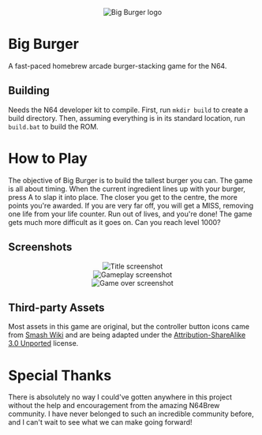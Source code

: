 <p align="center">
  <img align="center" alt="Big Burger logo" src="https://i.imgur.com/iGSjpDB.png" />
</p>

# Big Burger
A fast-paced homebrew arcade burger-stacking game for the N64.

## Building
Needs the N64 developer kit to compile.
First, run `mkdir build` to create a build directory.
Then, assuming everything is in its standard location, run `build.bat` to build the ROM.

# How to Play
The objective of Big Burger is to build the tallest burger you can.
The game is all about timing.
When the current ingredient lines up with your burger, press A to slap it into place.
The closer you get to the centre, the more points you're awarded.
If you are very far off, you will get a MISS, removing one life from your life counter.
Run out of lives, and you're done!
The game gets much more difficult as it goes on.
Can you reach level 1000?

## Screenshots
<p align="center">
  <img alt="Title screenshot" src="https://i.imgur.com/18pMyHP.png" /><br />
  <img alt="Gameplay screenshot" src="https://i.imgur.com/Em5zcPe.png" /><br />
  <img alt="Game over screenshot" src="https://i.imgur.com/zSHfOEb.png" />
</p>

## Third-party Assets
Most assets in this game are original, but the controller button icons
came from [Smash Wiki](https://www.ssbwiki.com/Category:Button_icons_(N64)) and are being adapted under the [Attribution-ShareAlike 3.0 Unported](https://creativecommons.org/licenses/by-sa/3.0/) license.

# Special Thanks
There is absolutely no way I could've gotten anywhere in this project without the help and encouragement from the amazing N64Brew community.
I have never belonged to such an incredible community before, and I can't wait to see what we can make going forward!
